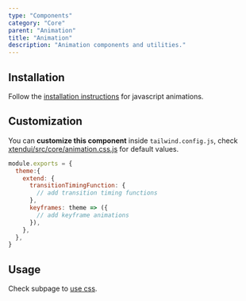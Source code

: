 ```yaml
---
type: "Components"
category: "Core"
parent: "Animation"
title: "Animation"
description: "Animation components and utilities."
---
```


## Installation

Follow the [installation instructions](http://localhost:8888/introduction/getting-started/installation#javascript-animations) for javascript animations.

## Customization

You can **customize this component** inside `tailwind.config.js`, check [xtendui/src/core/animation.css.js](https://github.com/minimit/xtendui/blob/master/src/core/animation.css.js) for default values.

```jsx
module.exports = {
  theme:{
    extend: {
      transitionTimingFunction: {
        // add transition timing functions
      },
      keyframes: theme => ({
        // add keyframe animations
      }),
    },
  },
}
```

## Usage

Check subpage to [use css](/components/core/animation/css).
